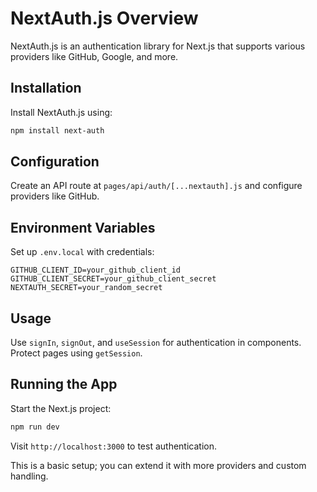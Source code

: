 # NextAuth.js Overview

NextAuth.js is an authentication library for Next.js that supports various providers like GitHub, Google, and more.

## Installation
Install NextAuth.js using:
```sh
npm install next-auth
```

## Configuration
Create an API route at `pages/api/auth/[...nextauth].js` and configure providers like GitHub.

## Environment Variables
Set up `.env.local` with credentials:
```env
GITHUB_CLIENT_ID=your_github_client_id
GITHUB_CLIENT_SECRET=your_github_client_secret
NEXTAUTH_SECRET=your_random_secret
```

## Usage
Use `signIn`, `signOut`, and `useSession` for authentication in components. Protect pages using `getSession`.

## Running the App
Start the Next.js project:
```sh
npm run dev
```
Visit `http://localhost:3000` to test authentication.

This is a basic setup; you can extend it with more providers and custom handling.

